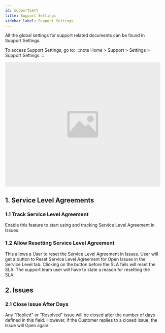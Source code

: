```yaml
---
id: supportSett
title: Support Settings
sidebar_label: Support Settings
---
```


All the global settings for support related documents can be found in Support Settings.

To access Support Settings, go to:
:::note
Home > Support > Settings > Support Settings
:::

![image](images/image.jpg)

## 1. Service Level Agreements

### 1.1 Track Service Level Agreement

Enable this feature to start using and tracking Service Level Agreement in Issues.

### 1.2 Allow Resetting Service Level Agreement

This allows a User to reset the Service Level Agreement in Issues. User will get a button to Reset Service Level Agreement for Open Issues in the Service Level tab. Clicking on the button before the SLA fails will reset the SLA. The support team user will have to state a reason for resetting the SLA.

## 2. Issues

### 2.1 Close Issue After Days

Any "Replied" or "Resolved" issue will be closed after the number of days defined in this field. However, if the Customer replies to a closed Issue, the Issue will Open again.
